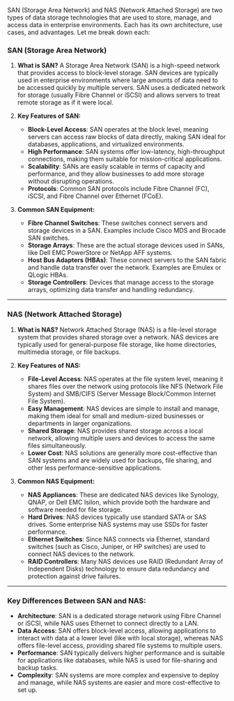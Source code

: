 SAN (Storage Area Network) and NAS (Network Attached Storage) are two types of data storage technologies that are used to store, manage, and access data in enterprise environments. Each has its own architecture, use cases, and advantages. Let me break down each:

### **SAN (Storage Area Network)**

1. **What is SAN?**
A Storage Area Network (SAN) is a high-speed network that provides access to block-level storage. SAN devices are typically used in enterprise environments where large amounts of data need to be accessed quickly by multiple servers. SAN uses a dedicated network for storage (usually Fibre Channel or iSCSI) and allows servers to treat remote storage as if it were local.

3. **Key Features of SAN:**
   - **Block-Level Access**: SAN operates at the block level, meaning servers can access raw blocks of data directly, making SAN ideal for databases, applications, and virtualized environments.
   - **High Performance**: SAN systems offer low-latency, high-throughput connections, making them suitable for mission-critical applications.
   - **Scalability**: SANs are easily scalable in terms of capacity and performance, and they allow businesses to add more storage without disrupting operations.
   - **Protocols**: Common SAN protocols include Fibre Channel (FC), iSCSI, and Fibre Channel over Ethernet (FCoE).

4. **Common SAN Equipment:**
   - **Fibre Channel Switches**: These switches connect servers and storage devices in a SAN. Examples include Cisco MDS and Brocade SAN switches.
   - **Storage Arrays**: These are the actual storage devices used in SANs, like Dell EMC PowerStore or NetApp AFF systems.
   - **Host Bus Adapters (HBAs)**: These connect servers to the SAN fabric and handle data transfer over the network. Examples are Emulex or QLogic HBAs.
   - **Storage Controllers**: Devices that manage access to the storage arrays, optimizing data transfer and handling redundancy.

---

### **NAS (Network Attached Storage)**

1. **What is NAS?**
   Network Attached Storage (NAS) is a file-level storage system that provides shared storage over a network. NAS devices are typically used for general-purpose file storage, like home directories, multimedia storage, or file backups.

2. **Key Features of NAS:**
   - **File-Level Access**: NAS operates at the file system level, meaning it shares files over the network using protocols like NFS (Network File System) and SMB/CIFS (Server Message Block/Common Internet File System).
   - **Easy Management**: NAS devices are simple to install and manage, making them ideal for small and medium-sized businesses or departments in larger organizations.
   - **Shared Storage**: NAS provides shared storage across a local network, allowing multiple users and devices to access the same files simultaneously.
   - **Lower Cost**: NAS solutions are generally more cost-effective than SAN systems and are widely used for backups, file sharing, and other less performance-sensitive applications.

3. **Common NAS Equipment:**
   - **NAS Appliances**: These are dedicated NAS devices like Synology, QNAP, or Dell EMC Isilon, which provide both the hardware and software needed for file storage.
   - **Hard Drives**: NAS devices typically use standard SATA or SAS drives. Some enterprise NAS systems may use SSDs for faster performance.
   - **Ethernet Switches**: Since NAS connects via Ethernet, standard switches (such as Cisco, Juniper, or HP switches) are used to connect NAS devices to the network.
   - **RAID Controllers**: Many NAS devices use RAID (Redundant Array of Independent Disks) technology to ensure data redundancy and protection against drive failures.

---

### **Key Differences Between SAN and NAS:**

- **Architecture**: SAN is a dedicated storage network using Fibre Channel or iSCSI, while NAS uses Ethernet to connect directly to a LAN.
- **Data Access**: SAN offers block-level access, allowing applications to interact with data at a lower level (like with local storage), whereas NAS offers file-level access, providing shared file systems to multiple users.
- **Performance**: SAN typically delivers higher performance and is suitable for applications like databases, while NAS is used for file-sharing and backup tasks.
- **Complexity**: SAN systems are more complex and expensive to deploy and manage, while NAS systems are easier and more cost-effective to set up.



